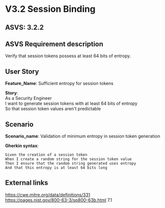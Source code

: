# V3.2 Session Binding

## ASVS: 3.2.2

## ASVS Requirement description

Verify that session tokens possess at least 64 bits of entropy.

## User Story

**Feature_Name**: Sufficient entropy for session tokens

**Story**:\
As a Security Engineer\
I want to generate session tokens with at least 64 bits of entropy\
So that session token values aren't predictable

## Scenario

**Scenario_name**: Validation of minimum entropy in session token generation

**Gherkin syntax**:

```gherkin
Given the creation of a session token
When I create a random string for the session token value
Then I ensure that the random string generated uses entropy
And that this entropy is at least 64 bits long
```


## External links

<https://cwe.mitre.org/data/definitions/331> \
<https://pages.nist.gov/800-63-3/sp800-63b.html> 7.1